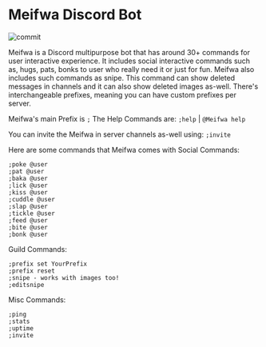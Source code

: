 # Meifwa Discord Bot
![commit](https://img.shields.io/github/last-commit/KayTwenty/Meifwa-Discord-Bot?style=for-the-badge)

Meifwa is a Discord multipurpose bot that has around 30+ commands for user interactive experience. It includes social interactive commands such as, hugs, pats, bonks to user who really need it or just for fun. Meifwa also includes such commands as snipe. This command can show deleted messages in channels and it can also show deleted images as-well. There's interchangeable prefixes, meaning you can have custom prefixes per server. 

Meifwa's main Prefix is `;` The Help Commands are: `;help` | `@Meifwa help`

You can invite the Meifwa in server channels as-well using: `;invite`

Here are some commands that Meifwa comes with
Social Commands:
 ``` 
;poke @user
;pat @user
;baka @user
;lick @user
;kiss @user
;cuddle @user
;slap @user
;tickle @user
;feed @user
;bite @user
;bonk @user
```
Guild Commands:
```
;prefix set YourPrefix
;prefix reset
;snipe - works with images too!
;editsnipe
```
Misc Commands:
```
;ping
;stats
;uptime
;invite
```
